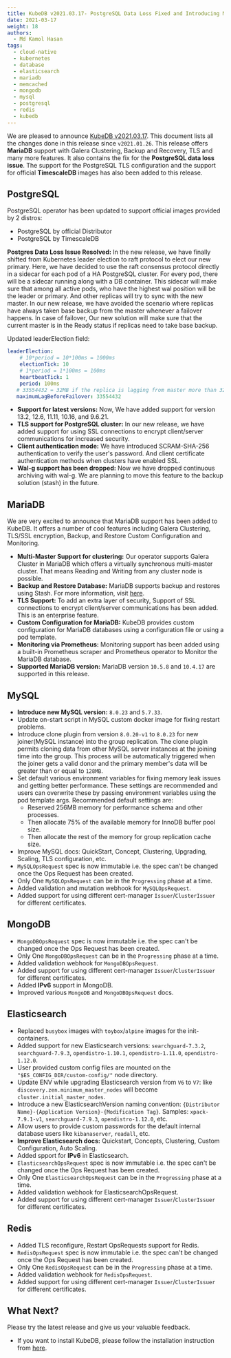 ```yaml
---
title: KubeDB v2021.03.17- PostgreSQL Data Loss Fixed and Introducing MariaDB
date: 2021-03-17
weight: 18
authors:
  - Md Kamol Hasan
tags:
  - cloud-native
  - kubernetes
  - database
  - elasticsearch
  - mariadb
  - memcached
  - mongodb
  - mysql
  - postgresql
  - redis
  - kubedb
---
```


We are pleased to announce [KubeDB v2021.03.17](https://kubedb.com/docs/v2021.03.17/setup/). This document lists all the changes done in this release since `v2021.01.26`.  This release offers **MariaDB** support with Galera Clustering, Backup and Recovery, TLS and many more features. It also contains the fix for the **PostgreSQL data loss issue**. The  support for the PostgreSQL TLS configuration and the support for official **TimescaleDB** images has also been added to this release.


## PostgreSQL

PostgreSQL operator has been updated to support official images provided by  2 distros:

- PostgreSQL by official Distributor
- PostgreSQL by TimescaleDB

**Postgres Data Loss Issue Resolved:** In the new release, we have finally shifted from Kubernetes leader election to raft protocol to elect our new primary.  Here, we have decided to use the raft consensus protocol directly in a sidecar for each pod of a HA PostgreSQL cluster. For every pod, there will be a sidecar running along with a DB container. This sidecar will make sure that among all active pods, who have the highest wal position will be the leader or primary. And other replicas will try to sync with the new master. In our new release, we have avoided the scenario where replicas have always taken base backup from the master whenever a failover happens. In case of failover, Our new solution will make sure that the current master is in the Ready status if replicas need to take base backup.

Updated leaderElection field:

```yaml
leaderElection:
    # 10*period = 10*100ms = 1000ms
    electionTick: 10 
    # 1*period = 1*100ms = 100ms
    heartbeatTick: 1 
    period: 100ms 
   # 33554432 = 32MB if the replica is lagging from master more than 32MB in wal position, replica is going to take base backup from master.
   maximumLagBeforeFailover: 33554432  
```

- **Support for latest versions:** Now, We have added support for version 13.2, 12.6, 11.11, 10.16, and 9.6.21.
- **TLS support for PostgreSQL cluster:** In our new release, we have added support for using SSL connections to encrypt client/server communications for increased security.
- **Client authentication mode:** We have introduced SCRAM-SHA-256 authentication to verify the user's password.   And client certificate authentication methods when clusters have enabled SSL.
- **Wal-g support has been dropped:** Now we have dropped continuous  archiving with wal-g. We are planning to move this feature to the backup solution (stash) in the future.

## MariaDB

We are very excited to announce that MariaDB support has been added to KubeDB. It offers a number of cool features including Galera Clustering, TLS/SSL encryption, Backup, and Restore Custom Configuration and Monitoring.  

- **Multi-Master Support for clustering:** Our operator supports Galera Cluster in MariaDB which offers a virtually synchronous multi-master cluster. That means Reading and Writing from any cluster node is possible.
- **Backup and Restore Database:** MariaDB supports backup and restores using Stash. For more information, visit [here](https://kubedb.com/docs/v2021.03.17/guides/mariadb/backup/overview/).
- **TLS Support:** To add an extra layer of security, Support of SSL connections to encrypt client/server communications has been added. This is an enterprise feature.
- **Custom Configuration for MariaDB:** KubeDB provides custom configuration for MariaDB databases using a configuration file or using a pod template.
- **Monitoring via Prometheus:** Monitoring support has been added using a built-in Prometheus scraper and Prometheus operator to Monitor the MariaDB database.
- **Supported MariaDB version:** MariaDB version `10.5.8` and `10.4.17` are supported in this release.

## MySQL

- **Introduce new MySQL version:** `8.0.23` and `5.7.33`.
- Update on-start script in MySQL custom docker image for fixing restart problems.
- Introduce clone plugin from version `8.0.20-v1` to `8.0.23` for new joiner(MySQL instance) into the group replication. The clone plugin permits cloning data from other MySQL server instances at the joining time into the group. This process will be automatically triggered when the joiner gets a valid donor and the primary member's data will be greater than or equal to `128MB`.
- Set default various environment variables for fixing memory leak issues and getting better performance. These settings are recommended and users can overwrite these by passing environment variables using the pod template args. Recommended default settings are:
  - Reserved 256MB memory for performance schema and other processes.
  - Then allocate 75% of the available memory for InnoDB buffer pool size.
  - Then allocate the rest of the memory for group replication cache size.
- Improve MySQL docs: QuickStart, Concept, Clustering,  Upgrading, Scaling, TLS configuration, etc.
- `MySQLOpsRequest` spec is now immutable i.e. the spec can't be changed once the Ops Request has been created.
- Only One `MySQLOpsRequest` can be in the `Progressing` phase at a time.
- Added validation and mutation webhook for `MySQLOpsRequest`.
- Added support for using different cert-manager `Issuer`/`ClusterIssuer` for different certificates.

## MongoDB

- `MongoDBOpsRequest` spec is now immutable i.e. the spec can't be changed once the Ops Request has been created.
- Only One `MongoDBOpsRequest` can be in the `Progressing` phase at a time.
- Added validation webhook for `MongoDBOpsRequest`.
- Added support for using different cert-manager `Issuer`/`ClusterIssuer` for different certificates.
- Added **IPv6** support in MongoDB.
- Improved various `MongoDB` and `MongoDBOpsRequest` docs.

## Elasticsearch

- Replaced `busybox` images with `toybox`/`alpine` images for the init-containers.
- Added support for new Elasticsearch versions: `searchguard-7.3.2`, `searchguard-7.9.3`, `opendistro-1.10.1`, `opendistro-1.11.0`, `opendistro-1.12.0`.
- User provided custom config files are mounted on the `"$ES_CONFIG_DIR/custom-config/"` node directory.
- Update ENV while upgrading Elasticsearch version from `V6` to `V7`: like `discovery.zen.minimum_master_nodes` will become `cluster.initial_master_nodes`.
- Introduce a new ElasticsearchVersion naming convention: `{Distributor Name}-{Application Version}-{Modification Tag}`. Samples: `xpack-7.9.1-v1`,  `searchguard-7.9.3`,  `opendistro-1.12.0`, etc.
- Allow users to provide custom passwords for the default internal database users like `kibanaserver`, `readall`, etc.
- **Improve Elasticsearch docs:** Quickstart, Concepts, Clustering, Custom Configuration, Auto Scaling.
- Added spport for **IPv6** in Elasticsearch.
- `ElasticsearchOpsRequest` spec is now immutable i.e. the spec can't be changed once the Ops Request has been created.
- Only One `ElasticsearchOpsRequest` can be in the `Progressing` phase at a time.
- Added validation webhook for ElasticsearchOpsRequest.
- Added support for using different cert-manager `Issuer`/`ClusterIssuer` for different certificates.

## Redis

- Added TLS reconfigure, Restart OpsRequests support for Redis.
- `RedisOpsRequest` spec is now immutable i.e. the spec can't be changed once the Ops Request has been created.
- Only One `RedisOpsRequest` can be in the `Progressing` phase at a time.
- Added validation webhook for `RedisOpsRequest`.
- Added support for using different cert-manager `Issuer`/`ClusterIssuer` for different certificates.

## What Next?

Please try the latest release and give us your valuable feedback.

- If you want to install KubeDB, please follow the installation instruction from [here](https://kubedb.com/docs/v2021.03.17/setup).
